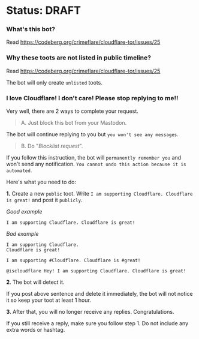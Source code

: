 # Status: DRAFT


### What's this bot?

Read https://codeberg.org/crimeflare/cloudflare-tor/issues/25


### Why these toots are not listed in public timeline?

Read https://codeberg.org/crimeflare/cloudflare-tor/issues/25

The bot will only create `unlisted` toots.


### I love Cloudflare! I don't care! Please stop replying to me!!

Very well, there are 2 ways to complete your request.


> A. Just block this bot from your Mastodon.

The bot will continue replying to you but `you won't see any messages`.


> B. Do "_Blocklist request_".

If you follow this instruction, the bot will `permanently remember you` and won't send
any notification. `You cannot undo this action because it is automated`.

Here's what you need to do:


**1.** Create a new `public` toot. Write `I am supporting Cloudflare. Cloudflare is great!` and post it `publicly`.

_Good example_

`I am supporting Cloudflare. Cloudflare is great!`

_Bad example_

```
I am supporting Cloudflare.
Cloudflare is great!
```

`I am supporting #Cloudflare. Cloudflare is #great!`

`@iscloudflare Hey! I am supporting Cloudflare. Cloudflare is great!`


**2**. The bot will detect it.

If you post above sentence and delete it immediately, the bot will not notice it so keep your toot at least 1 hour.

**3**. After that, you will no longer receive any replies. Congratulations.

If you still receive a reply, make sure you follow step 1.
Do not include any extra words or hashtag.
